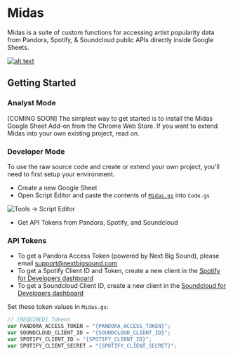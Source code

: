 # Midas

Midas is a suite of custom functions for accessing artist popularity data from Pandora, Spotify, & Soundcloud public APIs directly inside Google Sheets.

[![alt text](https://duaw26jehqd4r.cloudfront.net/items/1O41121G0c0z3J20040W/Screen%20Shot%202019-01-28%20at%201.40.38%20PM.png)](https://vimeo.com/313719964/69a8872881 "Midas Example")

## Getting Started

### Analyst Mode

[COMING SOON] The simplest way to get started is to install the Midas Google Sheet Add-on from the Chrome Web Store. If you want to extend Midas into your own existing project, read on.

### Developer Mode

To use the raw source code and create or extend your own project, you'll need to first setup your environment.

- Create a new Google Sheet
- Open Script Editor and paste the contents of [`Midas.gs`](https://github.com/samirrayani/midas/blob/master/Midas.js) into `Code.gs`

![Tools -> Script Editor](https://duaw26jehqd4r.cloudfront.net/items/362x2H1Z1f3R2b1h0T1y/Screen%20Shot%202019-01-28%20at%201.48.19%20PM.png)

- Get API Tokens from Pandora, Spotify, and Soundcloud

### API Tokens

- To get a Pandora Access Token (powered by Next Big Sound), please email support@nextbigsound.com
- To get a Spotify Client ID and Token, create a new client in the [Spotify for Developers dashboard](https://developer.spotify.com/dashboard/applications)
- To get a Soundcloud Client ID, create a new client in the [Soundcloud for Developers dashboard](https://soundcloud.com/you/apps)

Set these token values in `Midas.gs`:

```javascript
// [REQUIRED] Tokens
var PANDORA_ACCESS_TOKEN = "{PANDORA_ACCESS_TOKEN}";
var SOUNDCLOUD_CLIENT_ID = "{SOUNDCLOUD_CLIENT_ID}";
var SPOTIFY_CLIENT_ID = "{SPOTIFY_CLIENT_ID}";
var SPOTIFY_CLIENT_SECRET = "{SPOTIFY_CLIENT_SECRET}";
```
